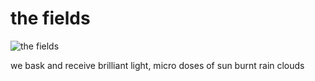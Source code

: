 # the fields
![the fields](images/the%20fields.jpeg)

we bask and receive
brilliant light, micro doses 
of sun burnt rain clouds
